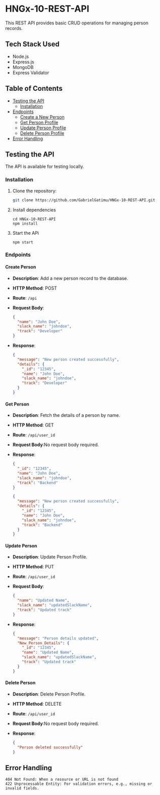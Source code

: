 # HNGx-10-REST-API

This REST API provides basic CRUD operations for managing person records.

## Tech Stack Used

- Node.js
- Express.js
- MongoDB
- Express Validator

## Table of Contents

- [Testing the API](#testing-the-api)
  - [Installation](#installation)
- [Endpoints](#endpoints)
  - [Create a New Person](#create-person)
  - [Get Person Profile](#get-person)
  - [Update Person Profile](#update-person)
  - [Delete Person Profile](#delete-person)
- [Error Handling](#error-handling)

## Testing the API

The API is available for testing locally.

### Installation

1. Clone the repository:

   ```bash
   git clone https://github.com/GabrielGatimu/HNGx-10-REST-API.git
   ```

2. Install dependencies
   ```
   cd HNGx-10-REST-API
   npm install
   ```
3. Start the APi

   ```
   npm start
   ```

### Endpoints

#### Create Person

- **Description**: Add a new person record to the database.
- **HTTP Method**: POST
- **Route**: `/api`

- **Request Body**:

  ```json
  {
    "name": "John Doe",
    "slack_name": "johndoe",
    "track": "Developer"
  }
  ```

- **Response**:
  ```json
  {
    "message": "New person created successfully",
    "details": {
      "_id": "12345",
      "name": "John Doe",
      "slack_name": "johndoe",
      "track": "Developer"
    }
  }
  ```

#### Get Person

- **Description**: Fetch the details of a person by name.
- **HTTP Method**: GET
- **Route**: `/api/user_id`
- **Request Body**:No request body required.

- **Response**:

  ```json
  {
    "_id": "12345",
    "name": "John Doe",
    "slack_name": "johndoe",
    "track": "Backend"
  }
  ```

  ```json
  {
    "message": "New person created successfully",
    "details": {
      "_id": "12345",
      "name": "John Doe",
      "slack_name": "johndoe",
      "track": "Backend"
    }
  }
  ```

#### Update Person

- **Description**: Update Person Profile.
- **HTTP Method**: PUT
- **Route**: `/api/user_id`

- **Request Body**:

  ```json
  {
    "name": "Updated Name",
    "slack_name": "updatedSlackName",
    "track": "Updated track"
  }
  ```

- **Response**:
  ```json
  {
    "message": "Person details updated",
    "New_Person_Details": {
      "_id": "12345",
      "name": "Updated Name",
      "slack_name": "updatedSlackName",
      "track": "Updated track"
    }
  }
  ```

#### Delete Person

- **Description**: Delete Person Profile.
- **HTTP Method**: DELETE
- **Route**: `/api/user_id`
- **Request Body**:No request body required.

- **Response**:
  ```json
  {
    "Person deleted successfully"
  }
  ```

## Error Handling

```
404 Not Found: When a resource or URL is not found
422 Unprocessable Entity: For validation errors, e.g., missing or invalid fields.
```
